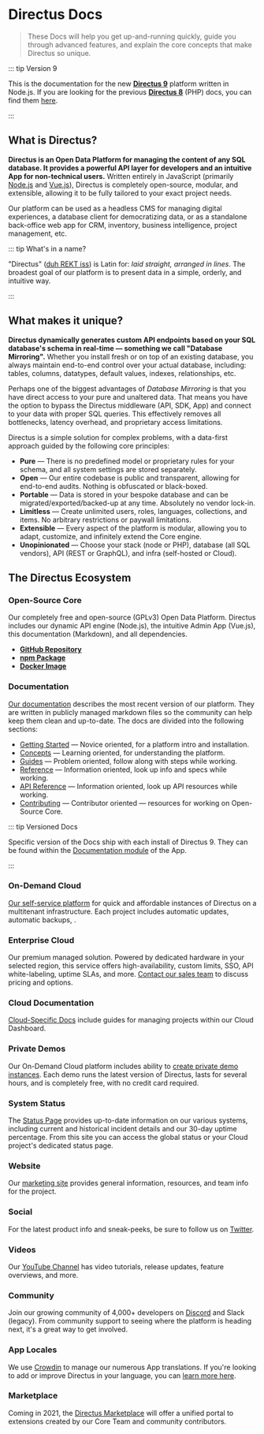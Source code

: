 # Directus Docs

> These Docs will help you get up-and-running quickly, guide you through advanced features, and explain the core
> concepts that make Directus so unique.

::: tip Version 9

This is the documentation for the new **[Directus 9](https://github.com/directus/directus)** platform written in
Node.js. If you are looking for the previous **[Directus 8](https://github.com/directus/v8-archive/releases/latest)**
(PHP) docs, you can find them [here](https://v8.docs.directus.io).

:::

## What is Directus?

**Directus is an Open Data Platform for managing the content of any SQL database. It provides a powerful API layer for
developers and an intuitive App for non-technical users.** Written entirely in JavaScript (primarily
[Node.js](https://nodejs.dev) and [Vue.js](https://vuejs.org)), Directus is completely open-source, modular, and
extensible, allowing it to be fully tailored to your exact project needs.

Our platform can be used as a headless CMS for managing digital experiences, a database client for democratizing data,
or as a standalone back-office web app for CRM, inventory, business intelligence, project management, etc.

::: tip What's in a name?

"Directus" ([duh REKT iss](http://audio.pronouncekiwi.com/Salli/Directus)) is Latin for: _laid straight, arranged in
lines_. The broadest goal of our platform is to present data in a simple, orderly, and intuitive way.

:::

## What makes it unique?

**Directus dynamically generates custom API endpoints based on your SQL database's schema in real-time — something we
call "Database Mirroring".** Whether you install fresh or on top of an existing database, you always maintain end-to-end
control over your actual database, including: tables, columns, datatypes, default values, indexes, relationships, etc.

Perhaps one of the biggest advantages of _Database Mirroring_ is that you have direct access to your pure and unaltered
data. That means you have the option to bypass the Directus middleware (API, SDK, App) and connect to your data with
proper SQL queries. This effectively removes all bottlenecks, latency overhead, and proprietary access limitations.

Directus is a simple solution for complex problems, with a data-first approach guided by the following core principles:

- **Pure** — There is no predefined model or proprietary rules for your schema, and all system settings are stored
  separately.
- **Open** — Our entire codebase is public and transparent, allowing for end-to-end audits. Nothing is obfuscated or
  black-boxed.
- **Portable** — Data is stored in your bespoke database and can be migrated/exported/backed-up at any time. Absolutely
  no vendor lock-in.
- **Limitless** — Create unlimited users, roles, languages, collections, and items. No arbitrary restrictions or paywall
  limitations.
- **Extensible** — Every aspect of the platform is modular, allowing you to adapt, customize, and infinitely extend the
  Core engine.
- **Unopinionated** — Choose your stack (node or PHP), database (all SQL vendors), API (REST or GraphQL), and infra
  (self-hosted or Cloud).

## The Directus Ecosystem

### Open-Source Core

Our completely free and open-source (GPLv3) Open Data Platform. Directus includes our dynamic API engine (Node.js), the
intuitive Admin App (Vue.js), this documentation (Markdown), and all dependencies.

- **[GitHub Repository](https://github.com/directus/directus)**
- **[npm Package](https://www.npmjs.com/package/directus)**
- **[Docker Image](https://hub.docker.com/r/directus/directus)**

### Documentation

[Our documentation](https://docs.directus.io) describes the most recent version of our platform. They are written in
publicly managed markdown files so the community can help keep them clean and up-to-date. The docs are divided into the
following sections:

- [Getting Started](/getting-started/introduction/) — Novice oriented, for a platform intro and installation.
- [Concepts](/concepts/activity/) — Learning oriented, for understanding the platform.
- [Guides](/guides/projects/) — Problem oriented, follow along with steps while working.
- [Reference](/reference/command-line-interface/) — Information oriented, look up info and specs while working.
- [API Reference](/reference/api/introduction/) — Information oriented, look up API resources while working.
- [Contributing](/contributing/introduction/) — Contributor oriented — resources for working on Open-Source Core.

::: tip Versioned Docs

Specific version of the Docs ship with each install of Directus 9. They can be found within the
[Documentation module](/concepts/application#documentation) of the App.

:::

### On-Demand Cloud

[Our self-service platform](https://directus.cloud) for quick and affordable instances of Directus on a multitenant
infrastructure. Each project includes automatic updates, automatic backups, .

### Enterprise Cloud

Our premium managed solution. Powered by dedicated hardware in your selected region, this service offers
high-availability, custom limits, SSO, API white-labeling, uptime SLAs, and more.
[Contact our sales team](https://directus.io/contact/) to discuss pricing and options.

### Cloud Documentation

[Cloud-Specific Docs](https://directus.cloud/docs) include guides for managing projects within our Cloud Dashboard.

### Private Demos

Our On-Demand Cloud platform includes ability to
[create private demo instances](https://directus.cloud/docs#creating-a-private-demo). Each demo runs the latest version
of Directus, lasts for several hours, and is completely free, with no credit card required.

### System Status

The [Status Page](https://status.directus.cloud) provides up-to-date information on our various systems, including
current and historical incident details and our 30-day uptime percentage. From this site you can access the global
status or your Cloud project's dedicated status page.

### Website

Our [marketing site](https://directus.io) provides general information, resources, and team info for the project.

### Social

For the latest product info and sneak-peeks, be sure to follow us on [Twitter](https://twitter.com/directus).

### Videos

Our [YouTube Channel](https://www.youtube.com/c/DirectusVideos) has video tutorials, release updates, feature overviews, and more.

### Community

Join our growing community of 4,000+ developers on [Discord](https://directus.chat) and Slack (legacy). From community
support to seeing where the platform is heading next, it's a great way to get involved.

### App Locales

We use [Crowdin](https://locales.directus.io/) to manage our numerous App translations. If you're looking to add or
improve Directus in your language, you can [learn more here](/contributing/translations/).

### Marketplace

Coming in 2021, the [Directus Marketplace](https://directus.market/) will offer a unified portal to extensions created
by our Core Team and community contributors.
